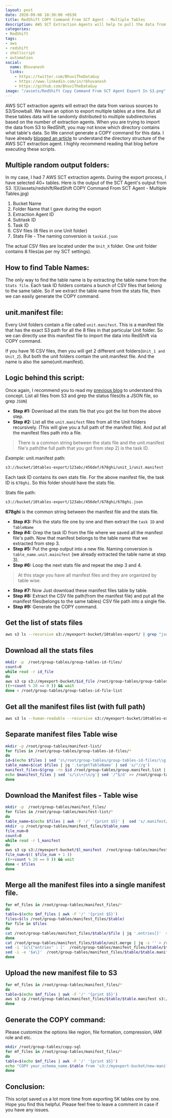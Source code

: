 ```yaml
---
layout: post
date: 2020-09-06 18:30:00 +0530
title: RedShift COPY Command From SCT Agent - Multiple Tables
description: AWS SCT Extraction Agents will help to pull the data from the various sources. Generate RedShift copy command from SCT agent exported to S3 or Snowball with random string folders. 
categories:
- RedShift
tags:
- aws
- redshift
- shellscript
- automation
social:
  name: Bhuvanesh
  links:
    - https://twitter.com/BhuviTheDataGuy
    - https://www.linkedin.com/in/rbhuvanesh
    - https://github.com/BhuviTheDataGuy
image: "/assets/RedShift Copy Command From SCT Agent Export In S3.png"    
---
```

AWS SCT extraction agents will extract the data from various sources to S3/Snowball. We have an option to export multiple tables at a time. But all these tables data will be randomly distributed to multiple subdirectories based on the number of extraction agents. When you are trying to import the data from S3 to RedShift, you may not know which directory contains what table's data. So We cannot generate a COPY command for this data. I have already [blogged an article](https://thedataguy.in/redshift-copy-script-from-sct-agent-export-s3-part1/) to understand the directory structure of the AWS SCT extraction agent. I highly recommend reading that blog before executing these scripts. 

## Multiple random output folders:

In my case, I had 7 AWS SCT extraction agents. During the export process,  I have selected 40+ tables. Here is the output of the SCT Agent's output from S3.
![](/assets/redshift/RedShift COPY Command From SCT Agent - Multiple Tables.jpg)

1. Bucket Name
2. Folder Name that I gave during the export
3. Extraction Agent ID
4. Subtask ID
5. Task ID
6. CSV files (8 files in one Unit folder)
7. Stats File - The naming conversion is `taskid.json`

The actual CSV files are located under the `Unit_X` folder. One unit folder contains 8 files(as per my SCT settings).

## How to find Table Names:

The only way to find the table name is by extracting the table name from the `Stats file`. Each task ID folders contains a bunch of CSV files that belong to the same table. So if we extract the table name from the stats file, then we can easily generate the COPY command. 

## unit.manifest file:

Every Unit folders contain a file called `unit.manifest`. This is a manifest file that has the exact S3 path for all the 8 files in that particular Unit folder. So we can directly use this manifest file to import the data into RedShift via COPY command.

If you have 16 CSV files, then you will get 2 different unit folders(`Unit_1 and Unit_2`). But both the unit folders contain the unit.manifest file. And the name is also the same(unit.manifest). 

## Logic behind this script:

Once again, I recommend you to read my [previous blog](https://thedataguy.in/redshift-copy-script-from-sct-agent-export-s3-part1/) to understand this concept. List all files from S3 and grep the status files(its a JSON file, so grep `JSON`)

* **Step #1:** Download all the stats file that you got the list from the above step.
* **Step #2:** List all the `unit.manifest` files from all the Unit folders recursively. (This will give you a full path of the manifest file). And put all the manifest files path into a file. 

> There is a common string between the stats file and the unit.manifest file's path(the full path that you got from step 2) is the task ID.

_Example:_
unit.manifest path:
```bash
s3://bucket/10tables-export/123abc/456def/678ghi/unit_1/unit.manifest
```
Each task ID contains its own stats file. For the above manifest file, the task ID is `678ghi`. So this folder should have the stats file.

Stats file path:
```bash
s3://bucket/10tables-export/123abc/456def/678ghi/678ghi.json
```
**678ghi** is the common string between the manifest file and the stats file.

* **Step #3:** Pick the stats file one by one and then extract the `task ID` and `TableName`	
* **Step #4:** Grep the task ID from the file where we saved all the manifest file's path. Now that manifest belongs to the table name that we extracted from step 3.
* **Step #5:** Put the grep output into a new file. Naming conversion is 	`table_name.unit.mainifest` (we already extracted the table name at step 3).
* **Step #6:** Loop the next stats file and repeat the step 3 and 4.

> At this stage you have all manifest files and they are organized by table wise. 

* **Step #7:** Now Just download these manifest files table by table.
* **Step #8:** Extract the CSV file path(from the manifest file) and put all the manifest files(belongs to the same tables) CSV file path into a single file.
* **Step #9:** Generate the COPY command.

## Get the list of stats files

```bash
aws s3 ls --recursive s3://myexport-bucket/10tables-export/ | grep "json" | grep -v 'statistic.json'  | awk -F ' ' '{print $4}' > /root/group-tables/group-tables-id-file-list
```
## Download all the stats files

```bash
mkdir -p  /root/group-tables/group-tables-id-files/
count=0
while read -r id_file
do
aws s3 cp s3://myexport-bucket/$id_file /root/group-tables/group-tables-id-files/ &
((++count % 20 == 0 )) && wait
done < /root/group-tables/group-tables-id-file-list
```
## Get all the manifest files list (with full path)

```bash
aws s3 ls --human-readable --recursive s3://myexport-bucket/10tables-export/ | grep "unit.manifest" | awk -F ' ' '{print $5}' > /root/group-tables/group.manifest.list
```
## Separate manifest files Table wise

```bash
mkdir -p /root/group-tables/manifest-list/
for files in /root/group-tables/group-tables-id-files/*
do
id=$(echo $files | sed 's\/root/group-tables/group-tables-id-files/\\g'|sed 's/.json//g')
table_name=$(cat $files | jq '.targetTableName' | sed 's/"//g')
manifest_files=$(grep -rn $id /root/group-tables/group.manifest.list | awk -F ':' '{print $2}' )
echo $manifest_files | sed 's/\s\+/\n/g'| sed '/^$/d' >> /root/group-tables/manifest-list/$table_name.manifest
done
```
## Download the Manifest files - Table wise

```bash
mkdir -p  /root/group-tables/manifest_files/
for files in /root/group-tables/manifest-list/*
do
table_name=$(echo $files | awk -F '/' '{print $5}' |  sed 's/.manifest//g')
mkdir -p /root/group-tables/manifest_files/$table_name
file_num=0
count=0
while read -r l_manifest
do
aws s3 cp s3://myexport-bucket/$l_manifest  /root/group-tables/manifest_files/$table_name/unit.manifest.$file_num &
file_num=$(( $file_num + 1 ))
((++count % 20 == 0 )) && wait
done < $files
done
```
## Merge all the manifest files into a single manifest file.

```bash
for mf_files in /root/group-tables/manifest_files/*
do
table=$(echo $mf_files | awk -F '/' '{print $5}')
files=$(ls /root/group-tables/manifest_files/$table)
for file in $files
do
cat /root/group-tables/manifest_files/$table/$file | jq '.entries[]'  >> /root/group-tables/manifest_files/$table/unit.merge
done
cat /root/group-tables/manifest_files/$table/unit.merge | jq -s '' > /root/group-tables/manifest_files/$table/$table.manifest
sed -i '1c\{"entries" : ['  /root/group-tables/manifest_files/$table/$table.manifest
sed -i -e '$a\}'  /root/group-tables/manifest_files/$table/$table.manifest
done
```
## Upload the new manifest file to S3

```bash
for mf_files in /root/group-tables/manifest_files/*
do
table=$(echo $mf_files | awk -F '/' '{print $5}')
aws s3 cp /root/group-tables/manifest_files/$table/$table.manifest s3://myexport-bucket/new-manifest-file/
done
```
## Generate the COPY command:

Please customize the options like region, file formation, compression, IAM role and etc.
```bash
mkdir /root/group-tables/copy-sql
for mf_files in /root/group-tables/manifest_files/*
do
table=$(echo $mf_files | awk -F '/' '{print $5}')
echo "COPY your_schema_name.$table from 's3://myexport-bucket/new-manifest-file/$table.manifest' MANIFEST iam_role 'arn:aws:iam::1231231231:role/Access-S3' REGION 'ap-south-1' REMOVEQUOTES IGNOREHEADER 1 ESCAPE DATEFORMAT 'auto' TIMEFORMAT 'auto' GZIP DELIMITER '|' ACCEPTINVCHARS '?' COMPUPDATE FALSE STATUPDATE FALSE MAXERROR 0 BLANKSASNULL EMPTYASNULL  EXPLICIT_IDS"  > /root/group-tables/copy-sql/copy-$table.sql
done
```
## Conclusion:

This script saved us a lot more time from exporting 5K tables one by one. Hope you find this helpful. Please feel free to leave a comment in case if you have any issues.